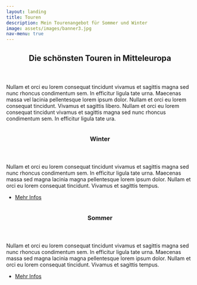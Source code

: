 ```yaml
---
layout: landing
title: Touren
description: Mein Tourenangebot für Sommer und Winter
image: assets/images/banner3.jpg
nav-menu: true
---
```


<!-- Main -->
<div id="main">

<!-- One -->
<section id="one">
	<div class="inner">
		<header class="major">
			<h2>Die schönsten Touren in Mitteleuropa</h2>
		</header>
		<p>Nullam et orci eu lorem consequat tincidunt vivamus et sagittis magna sed nunc rhoncus condimentum sem. In efficitur ligula tate urna. Maecenas massa vel lacinia pellentesque lorem ipsum dolor. Nullam et orci eu lorem consequat tincidunt. Vivamus et sagittis libero. Nullam et orci eu lorem consequat tincidunt vivamus et sagittis magna sed nunc rhoncus condimentum sem. In efficitur ligula tate ura.</p>
	</div>
</section>

<!-- Two -->
<section id="two" class="spotlights">
	<section>
		<a href="/winter" class="image">
			<img src="{% link assets/images/winter.jpg %}" alt="" data-position="center center" />
		</a>
		<div class="content">
			<div class="inner">
				<header class="major">
					<h3>Winter</h3>
				</header>
				<p>Nullam et orci eu lorem consequat tincidunt vivamus et sagittis magna sed nunc rhoncus condimentum sem. In efficitur ligula tate urna. Maecenas massa sed magna lacinia magna pellentesque lorem ipsum dolor. Nullam et orci eu lorem consequat tincidunt. Vivamus et sagittis tempus.</p>
				<ul class="actions">
					<li><a href="/winter" class="button">Mehr Infos</a></li>
				</ul>
			</div>
		</div>
	</section>
	<section>
		<a href="/sommer" class="image">
			<img src="{% link assets/images/sommer.jpg %}" alt="" data-position="top center" />
		</a>
		<div class="content">
			<div class="inner">
				<header class="major">
					<h3>Sommer</h3>
				</header>
				<p>Nullam et orci eu lorem consequat tincidunt vivamus et sagittis magna sed nunc rhoncus condimentum sem. In efficitur ligula tate urna. Maecenas massa sed magna lacinia magna pellentesque lorem ipsum dolor. Nullam et orci eu lorem consequat tincidunt. Vivamus et sagittis tempus.</p>
				<ul class="actions">
					<li><a href="/sommer" class="button">Mehr Infos</a></li>
				</ul>
			</div>
		</div>
	</section>
</section>

</div>